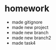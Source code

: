 # homework
- made gitignore 
- made new project 
- made new branch
- made new branch2 
- made task4 
